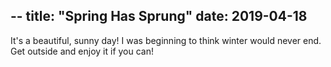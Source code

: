 --
title: "Spring Has Sprung"
date: 2019-04-18
--
It's a beautiful, sunny day!  I was beginning to think winter would never end.  Get outside and enjoy it if you can!
